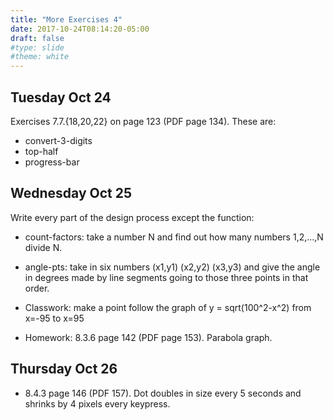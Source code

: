 ```yaml
---
title: "More Exercises 4"
date: 2017-10-24T08:14:20-05:00
draft: false
#type: slide
#theme: white
---
```


## Tuesday Oct 24

Exercises 7.7.{18,20,22} on page 123 (PDF page 134). These are:

* convert-3-digits
* top-half
* progress-bar

## Wednesday Oct 25

Write every part of the design process except the function: 

* count-factors: take a number N and find out how many numbers 1,2,...,N divide N.

* angle-pts: take in six numbers (x1,y1) (x2,y2) (x3,y3) and give the angle in degrees made by line segments going to those three points in that order.

* Classwork: make a point follow the graph of y = sqrt(100^2-x^2) from x=-95 to x=95

* Homework: 8.3.6 page 142 (PDF page 153). Parabola graph.

## Thursday Oct 26

* 8.4.3 page 146 (PDF 157). Dot doubles in size every 5 seconds and shrinks by 4 pixels every keypress.
